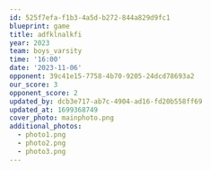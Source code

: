 ```yaml
---
id: 525f7efa-f1b3-4a5d-b272-844a829d9fc1
blueprint: game
title: adfklnalkfi
year: 2023
team: boys_varsity
time: '16:00'
date: '2023-11-06'
opponent: 39c41e15-7758-4b70-9205-24dcd78693a2
our_score: 3
opponent_score: 2
updated_by: dcb3e717-ab7c-4904-ad16-fd20b558ff69
updated_at: 1699368749
cover_photo: mainphoto.png
additional_photos:
  - photo1.png
  - photo2.png
  - photo3.png
---
```

